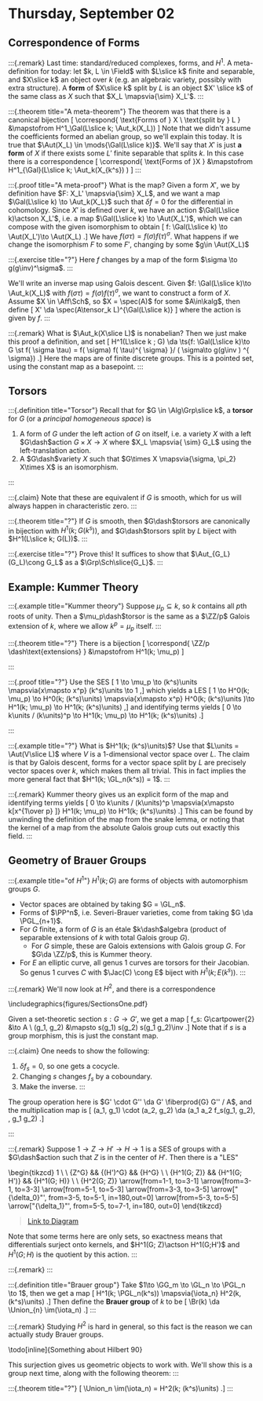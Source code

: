 # Thursday, September 02

## Correspondence of Forms

:::{.remark}
Last time: standard/reduced complexes, forms, and $H^1$.
A meta-definition for today: let $k, L \in \Field$ with $L\slice k$ finite and separable, and $X\slice k$ an object over $k$ (e.g. an algebraic variety, possibly with extra structure).
A **form** of $X\slice k$ split by $L$ is an object $X' \slice k$ of the same class as $X$ such that $X_L \mapsvia{\sim} X_L'$.
:::

:::{.theorem title="A meta-theorem"}
The theorem was that there is a canonical bijection
\[
\correspond{
  \text{Forms of } X \\ 
  \text{split by } L
}
&\mapstofrom
H^1_\Gal(L\slice k; \Aut_k(X_L))
\]
Note that we didn't assume the coefficients formed an abelian group, so we'll explain this today.
It  is true that $\Aut(X_L) \in \mods{\Gal(L\slice k)}$.
We'll say that $X'$ is just **a form** of $X$ if there exists some $L'$ finite separable that splits $k$.
In this case there is a correspondence
\[
\correspond{
  \text{Forms of }X
}
&\mapstofrom
  H^1_{\Gal}(L\slice k; \Aut_k(X_{k^s}) )
\]
:::

:::{.proof title="A meta-proof"}
What is the map?
Given a form $X'$, we by definition have $F: X_L' \mapsvia{\sim} X_L$, and we want a map $\Gal(L\slice k) \to \Aut_k(X_L)$ such that $\delta f = 0$ for the differential in cohomology.
Since $X'$ is defined over $k$, we have an action $\Gal(L\slice k)\actson X_L'$, i.e. a map $\Gal(L\slice k) \to \Aut(X_L')$, which we can compose with the given isomorphism to obtain
\[
f: \Gal(L\slice k) \to \Aut(X_L')\to \Aut(X_L)
.\]
We have $f( \sigma \tau) = f(\sigma) f(\tau)^\sigma$.
What happens if we change the isomorphism $F$ to some $F'$, changing by some $g\in \Aut(X_L)$

:::{.exercise title="?"}
Here $f$ changes by a map of the form $\sigma \to g(g\inv)^\sigma$.
:::

We'll write an inverse map using Galois descent.
Given $f: \Gal(L\slice k)\to \Aut_k(X_L)$ with $f(\sigma \tau) = f( \sigma) f( \tau)^{ \sigma}$, we want to construct a form of $X$.
Assume $X \in \Aff\Sch$, so $X = \spec(A)$ for some $A\in\kalg$, then define 
\[
X' \da \spec(A\tensor_k L)^{\Gal(L\slice k)}
\]
where the action is given by $f$.
:::

:::{.remark}
What is $\Aut_k(X\slice L)$ is nonabelian?
Then we just make this proof a definition, and set 
\[
H^1(L\slice k ; G) \da \ts{f: \Gal(L\slice k)\to G \st f( \sigma \tau) = f( \sigma) f( \tau)^{ \sigma} }/ ( \sigma\to g(g\inv ) ^{ \sigma})
.\]
Here the maps are of finite discrete groups.
This is a pointed set, using the constant map as a basepoint.
:::

## Torsors

:::{.definition title="Torsor"}
Recall that for $G \in \Alg\Grp\slice k$, a **torsor** for $G$ (or a *principal homogeneous space*) is

1. A form of $G$ under the left action of $G$ on itself, i.e. a variety $X$ with a left $G\dash$action $G\times X\to X$ where $X_L \mapsvia{ \sim} G_L$ using the left-translation action.
2. A $G\dash$variety $X$ such that $G\times X \mapsvia{\sigma, \pi_2} X\times X$ is an isomorphism.

:::

:::{.claim}
Note that these are equivalent if $G$ is smooth, which for us will always happen in characteristic zero.
:::

:::{.theorem title="?"}
If $G$ is smooth, then $G\dash$torsors are canonically in bijection with $H^1(k; G(k^s))$, and $G\dash$torsors split by $L$ biject with $H^1(L\slice k; G(L))$.
:::

:::{.exercise title="?"}
Prove this!
It suffices to show that $\Aut_{G_L}(G_L)\cong G_L$ as a $\Grp\Sch\slice{G_L}$.
:::

## Example: Kummer Theory

:::{.example title="Kummer theory"}
Suppose $\mu_p \subseteq k$, so $k$ contains all $p$th roots of unity.
Then a $\mu_p\dash$torsor is the same as a $\ZZ/p$ Galois extension of $k$, where we allow $k^p =\mu_p$ itself.
:::

:::{.theorem title="?"}
There is a bijection 
\[
\correspond{
  \ZZ/p \dash\text{extensions}
}
&\mapstofrom
H^1(k; \mu_p)
\]

:::

:::{.proof title="?"}
Use the SES
\[
1 \to \mu_p \to (k^s)\units \mapsvia{x\mapsto x^p} (k^s)\units \to 1
,\]
which yields a LES
\[
1 \to
H^0(k; \mu_p) \to
H^0(k; (k^s)\units) \mapsvia{x\mapsto x^p} 
H^0(k; (k^s)\units )\to
H^1(k; \mu_p) \to
H^1(k; (k^s)\units)
,\]
and identifying terms yields
\[
0 \to k\units / (k\units)^p \to H^1(k; \mu_p) \to H^1(k; (k^s)\units)
.\]

:::

:::{.example title="?"}
What is $H^1(k; (k^s)\units)$?
Use that $L\units = \Aut(V\slice L)$ where $V$ is a 1-dimensional vector space over $L$.
The claim is that by Galois descent, forms for a vector space split by $L$ are precisely vector spaces over $k$, which makes them all trivial.
This in fact implies the more general fact that $H^1(k; \GL_n(k^s)) = 1$.
:::

:::{.remark}
Kummer theory gives us an explicit form of the map
and identifying terms yields
\[
0 \to k\units / (k\units)^p \mapsvia{x\mapsto k[x^{1\over p} ]} H^1(k; \mu_p) \to H^1(k; (k^s)\units)
.\]
This can be found by unwinding the definition of the map from the snake lemma, or noting that the kernel of a map from the absolute Galois group cuts out exactly this field.
:::

## Geometry of Brauer Groups

:::{.example title="of $H^1$"}
$H^1(k; G)$ are forms of objects with automorphism groups $G$.

- Vector spaces are obtained by taking $G = \GL_n$.
- Forms of $\PP^n$, i.e. Severi-Brauer varieties, come from taking $G \da \PGL_{n+1}$.
- For $G$ finite, a form of $G$ is an étale $k\dash$algebra (product of separable extensions of $k$ with total Galois group $G$).
  - For $G$ simple, these are Galois extensions with Galois group $G$.
    For $G\da \ZZ/p$, this is Kummer theory.
- For $E$ an elliptic curve, all genus 1 curves are torsors for their Jacobian.
  So genus 1 curves $C$ with $\Jac(C) \cong E$ biject with $H^1(k; E(k^s))$.
:::


:::{.remark}
We'll now look at $H^2$, and there is a correspondence

\includegraphics{figures/SectionsOne.pdf}

<!--
\begin{tikzpicture}
\node {%
  \(
  H^2(G; A) \mapsvia{\sim} 
  \begin{aligned}
	\left\{
	\begin{tikzcd}
	\xi:\,\, 0 \ar[r] & A \ar[r] & G' \ar[r] & G\ar[r]\ar[l, bend right, "s"'] & 1
	\end{tikzcd}
	\right\}
  \end{aligned}\)
};
\end{tikzpicture}
-->

Given a set-theoretic section $s: G\to G'$, we get a map
\[
f_s: G\cartpower{2} &\to A \\
(g_1, g_2) &\mapsto s(g_1) s(g_2) s(g_1 g_2)\inv
.\]
Note that if $s$ is a group morphism, this is just the constant map.

:::{.claim}
One needs to show the following:

1. $\delta f_s = 0$, so one gets a cocycle.
2. Changing $s$ changes $f_s$ by a coboundary.
3. Make the inverse.
:::

The group operation here is $G' \cdot G'' \da G' \fiberprod{G} G'' / A$, and the multiplication map is 
\[
(a_1, g_1) \cdot (a_2, g_2) \da (a_1 a_2 f_s(g_1, g_2), \, g_1 g_2)
.\]

:::


:::{.remark}
Suppose $1\to Z\to H' \to H\to 1$ is a SES of groups with a $G\dash$action such that $Z$ is in the center of $H'$.
Then there is a "LES"

\begin{tikzcd}
	1 \\
	\\
	{Z^G} && {(H')^G} && {H^G} \\
	\\
	{H^1(G; Z)} && {H^1(G; H')} && {H^1(G; H)} \\
	\\
	{H^2(G; Z)}
	\arrow[from=1-1, to=3-1]
	\arrow[from=3-1, to=3-3]
	\arrow[from=5-1, to=5-3]
	\arrow[from=3-3, to=3-5]
	\arrow["{\delta_0}"', from=3-5, to=5-1, in=180,out=0]
	\arrow[from=5-3, to=5-5]
	\arrow["{\delta_1}"', from=5-5, to=7-1, in=180, out=0]
\end{tikzcd}

> [Link to Diagram](https://q.uiver.app/?q=WzAsOCxbMCwwLCIxIl0sWzAsMiwiWl5HIl0sWzIsMiwiKEgnKV5HIl0sWzQsMiwiSF5HIl0sWzAsNCwiSF4xKEc7IFopIl0sWzIsNCwiSF4xKEc7IEgnKSJdLFs0LDQsIkheMShHOyBIKSJdLFswLDYsIkheMihHOyBaKSJdLFswLDFdLFsxLDJdLFs0LDVdLFsyLDNdLFszLDQsIlxcZGVsdGFfMCIsMl0sWzUsNl0sWzYsNywiXFxkZWx0YV8xIiwyXV0=)

Note that some terms here are only sets, so exactness means that differentials surject onto kernels, and $H^1(G; Z)\actson H^1(G;H')$ and $H^1(G; H)$ is the quotient by this action.
:::


:::{.remark}
:::


:::{.definition title="Brauer group"}
Take $1\to \GG_m \to \GL_n \to \PGL_n \to 1$, then we get a map 
\[
H^1(k; \PGL_n(k^s)) \mapsvia{\iota_n} H^2(k, (k^s)\units)
.\]
Then define the **Brauer group** of $k$ to be
\[
\Br(k) \da \Union_{n} \im(\iota_n)
.\]
:::


:::{.remark}
Studying $H^2$ is hard in general, so this fact is the reason we can actually study Brauer groups.

\todo[inline]{Something about Hilbert 90}

This surjection gives us geometric objects to work with.
We'll show this is a group next time, along with the following theorem:
:::

:::{.theorem title="?"}
\[
\Union_n \im(\iota_n) = H^2(k; (k^s)\units)
.\]
:::









